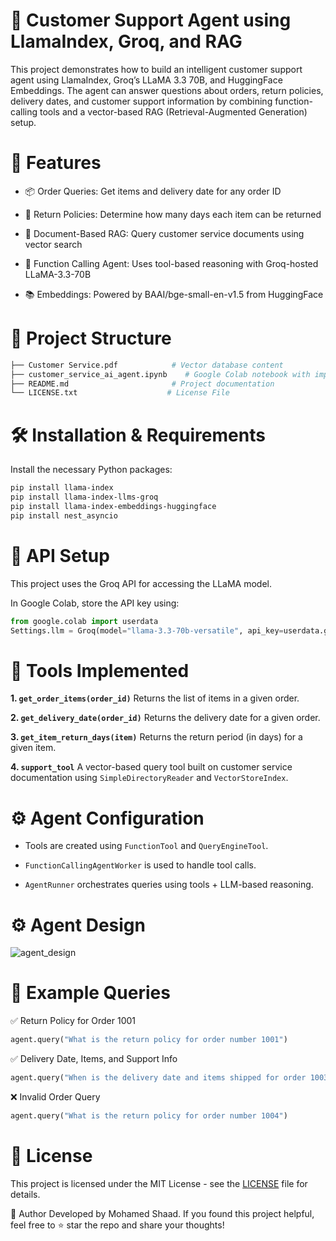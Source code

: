 # 🧠 Customer Support Agent using LlamaIndex, Groq, and RAG
This project demonstrates how to build an intelligent customer support agent using LlamaIndex, Groq’s LLaMA 3.3 70B, and HuggingFace Embeddings. The agent can answer questions about orders, return policies, delivery dates, and customer support information by combining function-calling tools and a vector-based RAG (Retrieval-Augmented Generation) setup.

# 🚀 Features
- 📦 Order Queries: Get items and delivery date for any order ID

- 🔁 Return Policies: Determine how many days each item can be returned

- 📄 Document-Based RAG: Query customer service documents using vector search

- 🤖 Function Calling Agent: Uses tool-based reasoning with Groq-hosted LLaMA-3.3-70B

- 📚 Embeddings: Powered by BAAI/bge-small-en-v1.5 from HuggingFace

# 📁 Project Structure
```bash
├── Customer Service.pdf            # Vector database content
├── customer_service_ai_agent.ipynb    # Google Colab notebook with implementation
├── README.md                       # Project documentation
└── LICENSE.txt                    # License File
```

# 🛠️ Installation & Requirements
Install the necessary Python packages:

```bash
pip install llama-index
pip install llama-index-llms-groq
pip install llama-index-embeddings-huggingface
pip install nest_asyncio
```

# 🔑 API Setup
This project uses the Groq API for accessing the LLaMA model.

In Google Colab, store the API key using:

```python
from google.colab import userdata
Settings.llm = Groq(model="llama-3.3-70b-versatile", api_key=userdata.get('GROQ_API_KEY'))
```

# 🧰 Tools Implemented
**1. `get_order_items(order_id)`**
Returns the list of items in a given order.

**2. `get_delivery_date(order_id)`**
Returns the delivery date for a given order.

**3. `get_item_return_days(item)`**
Returns the return period (in days) for a given item.

**4. `support_tool`**
A vector-based query tool built on customer service documentation using `SimpleDirectoryReader` and `VectorStoreIndex`.

# ⚙️ Agent Configuration
- Tools are created using `FunctionTool` and `QueryEngineTool`.

- `FunctionCallingAgentWorker` is used to handle tool calls.

- `AgentRunner` orchestrates queries using tools + LLM-based reasoning.

# ⚙️ Agent Design

![agent_design](https://github.com/user-attachments/assets/5beeff0b-6bd5-4301-beef-8340fe6ca147)


# 💬 Example Queries
✅ Return Policy for Order 1001
```python
agent.query("What is the return policy for order number 1001")
```

✅ Delivery Date, Items, and Support Info
```python
agent.query("When is the delivery date and items shipped for order 1003 and how can I contact customer support?")
```

❌ Invalid Order Query
```python
agent.query("What is the return policy for order number 1004")
```

# 📜 License
This project is licensed under the MIT License - see the [LICENSE](LICENSE.txt) file for details.


👤 Author
Developed by Mohamed Shaad.
If you found this project helpful, feel free to ⭐ star the repo and share your thoughts!

